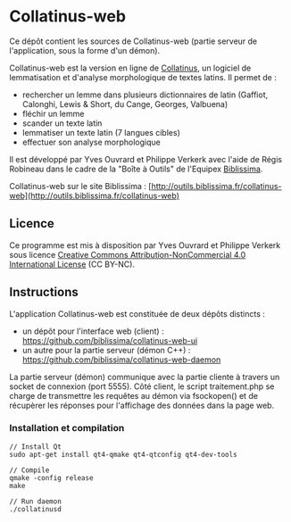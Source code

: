 # Collatinus-web

Ce dépôt contient les sources de Collatinus-web (partie serveur de l'application, sous la forme d'un démon).

Collatinus-web est la version en ligne de [Collatinus](http://outils.biblissima.fr/collatinus), un logiciel de lemmatisation et d'analyse morphologique de textes latins. Il permet de :
- rechercher un lemme dans plusieurs dictionnaires de latin (Gaffiot, Calonghi, Lewis & Short, du Cange, Georges, Valbuena)
- fléchir un lemme
- scander un texte latin
- lemmatiser un texte latin (7 langues cibles)
- effectuer son analyse morphologique

Il est développé par Yves Ouvrard et Philippe Verkerk avec l'aide de Régis Robineau dans le cadre de la "Boîte à Outils" de l'Equipex [Biblissima](http://www.biblissima-condorcet.fr).

Collatinus-web sur le site Biblissima : [http://outils.biblissima.fr/collatinus-web](http://outils.biblissima.fr/collatinus-web)

## Licence

Ce programme est mis à disposition par Yves Ouvrard et Philippe Verkerk sous licence [Creative Commons Attribution-NonCommercial 4.0 International License](http://creativecommons.org/licenses/by-nc/4.0/) (CC BY-NC).

## Instructions

L'application Collatinus-web est constituée de deux dépôts distincts :
- un dépôt pour l'interface web (client) : https://github.com/biblissima/collatinus-web-ui
- un autre pour la partie serveur (démon C++) : https://github.com/biblissima/collatinus-web-daemon

La partie serveur (démon) communique avec la partie cliente à travers un socket de connexion (port 5555). Côté client, le script traitement.php se charge de transmettre les requêtes au démon via fsockopen() et de récupèrer les réponses pour l'affichage des données dans la page web.

### Installation et compilation

    // Install Qt
    sudo apt-get install qt4-qmake qt4-qtconfig qt4-dev-tools
    
    // Compile
    qmake -config release
    make
    
    // Run daemon
    ./collatinusd
